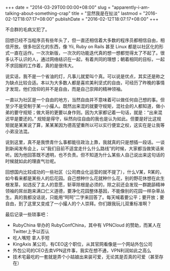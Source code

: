 +++
date = "2014-03-29T00:00:00+08:00"
slug = "apparently-i-am-talking-about-something-crap"
title = "显然我是在扯淡"
lastmod = "2016-02-12T18:07:17+08:00"
publishDate = "2016-02-12T18:07:17+08:00"
+++

不合群的毛病又犯了。

回想已经不当程序员有些年头了，但一直还相信着大多数的程序员都相信自由，相信开放。很多社区化的东西，像 Yii, Ruby on Rails 甚至 Linux 都是以社区化的形式一直在运作。一次次新版，一次次的功能迭代真的想一想都觉得太了不起了。很多认不认识的人，通过网络结识在一起，有着共同的理想；朝着相同的目标，一起不求回报的工作着，真的是很伟大。

说实话，我不是一个省油的灯，凡事儿就爱叫个真。可以说是优点，其实还是称之为缺点比较合适。本以为大多数人都是喜欢美利坚式的自由，可经历了昨晚的事情才发现，他们信仰的并不是自由，而是自己崇拜的精神领袖。

一直以为社区是一个自由的地方，当然自由并不意味着可以做任何自己想的事。但至少不是受制于某一小撮人。既然出来混的就要守规矩，混社会的人都知道，做小弟的要守规矩；做大哥的更要以身作则。因为大家都记着一句话，就是：“出来混迟早是要还的。” 规矩是得守，纵然向往自由的我也是认为如此。但要是好比这规矩就是某某说了算，某某某因为德高望重所以可以实行便宜之权，这实在是让我等小弟没法混。

说到这里，真不是我愤青什么事都能往政治上靠，我就真的只是想插一段话。一谈到新闻发布会上，以“我们目前不适宜走什么什么路线”的时候，大家都当做笑话来听。因为他回答既不透明，也不负责。但不知道为什么某些人自己说出来这句话的时候就如此的理直气壮呢。

回想国内比较成功的一些社区（公司商业化运营的就不提了），什么V某，R某的，如今看来都是某些人的后花园。自己想种什么花就种什么花，别的野花休想在此生根发芽。如违反了主人的意愿，斩草除根是必须的，除之前还会发现一群跪舔精神领袖的屌丝跑来满口仁义道德，要净化花园整体基因，不能像别的花园一样杂草丛生。真的我都没话说，只能用“呵呵”二字来回答了。每天喊着要公平；要开放；要自由，到了这里又变成了一小撮人的个人崇拜。你们跟我玩儿双重标准啊？

最后记录一些琐事吧：


- RubyChina 举办的 RubyConfChina，其中有 VPNCloud 的赞助，而某人在Twitter上予以否认
- 吃人嘴短 拿人手短
- KingAxis 某公司，有CEO这个职位，从其官网看像是一个网站外包公司
- 外包公司的CEO去卖VPN这件事，我实在想不通，VPN利润如此之高么
- 技术宅最吃的一套就是弄个小姑娘出来装可爱，无论其是否真的可爱（甚至存在）
